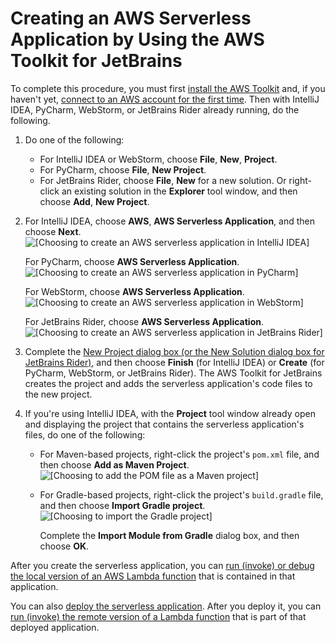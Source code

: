 # Creating an AWS Serverless Application by Using the AWS Toolkit for JetBrains<a name="deploy-serverless-app"></a>

To complete this procedure, you must first [install the AWS Toolkit](key-tasks.md#key-tasks-install) and, if you haven't yet, [connect to an AWS account for the first time](key-tasks.md#key-tasks-first-connect)\. Then with IntelliJ IDEA, PyCharm, WebStorm, or JetBrains Rider already running, do the following\.

1. Do one of the following:
   + For IntelliJ IDEA or WebStorm, choose **File**, **New**, **Project**\.
   + For PyCharm, choose **File**, **New Project**\.
   + For JetBrains Rider, choose **File**, **New** for a new solution\. Or right\-click an existing solution in the **Explorer** tool window, and then choose **Add**, **New Project**\.

1. For IntelliJ IDEA, choose **AWS**, **AWS Serverless Application**, and then choose **Next**\.  
![\[Choosing to create an AWS serverless application in IntelliJ IDEA\]](http://docs.aws.amazon.com/toolkit-for-jetbrains/latest/userguide/)

   For PyCharm, choose **AWS Serverless Application**\.  
![\[Choosing to create an AWS serverless application in PyCharm\]](http://docs.aws.amazon.com/toolkit-for-jetbrains/latest/userguide/)

   For WebStorm, choose **AWS Serverless Application**\.  
![\[Choosing to create an AWS serverless application in WebStorm\]](http://docs.aws.amazon.com/toolkit-for-jetbrains/latest/userguide/)

   For JetBrains Rider, choose **AWS Serverless Application**\.  
![\[Choosing to create an AWS serverless application in JetBrains Rider\]](http://docs.aws.amazon.com/toolkit-for-jetbrains/latest/userguide/)

1. Complete the [New Project dialog box \(or the New Solution dialog box for JetBrains Rider\)](new-project-dialog.md), and then choose **Finish** \(for IntelliJ IDEA\) or **Create** \(for PyCharm, WebStorm, or JetBrains Rider\)\. The AWS Toolkit for JetBrains creates the project and adds the serverless application's code files to the new project\.

1. If you're using IntelliJ IDEA, with the **Project** tool window already open and displaying the project that contains the serverless application's files, do one of the following:
   + For Maven\-based projects, right\-click the project's `pom.xml` file, and then choose **Add as Maven Project**\.  
![\[Choosing to add the POM file as a Maven project\]](http://docs.aws.amazon.com/toolkit-for-jetbrains/latest/userguide/)
   + For Gradle\-based projects, right\-click the project's `build.gradle` file, and then choose **Import Gradle project**\.  
![\[Choosing to import the Gradle project\]](http://docs.aws.amazon.com/toolkit-for-jetbrains/latest/userguide/)

     Complete the **Import Module from Gradle** dialog box, and then choose **OK**\.

After you create the serverless application, you can [run \(invoke\) or debug the local version of an AWS Lambda function](key-tasks.md#key-tasks-lambda-local) that is contained in that application\.

You can also [deploy the serverless application](key-tasks.md#key-tasks-sam-deploy)\. After you deploy it, you can [run \(invoke\) the remote version of a Lambda function](key-tasks.md#key-tasks-lambda-remote) that is part of that deployed application\.